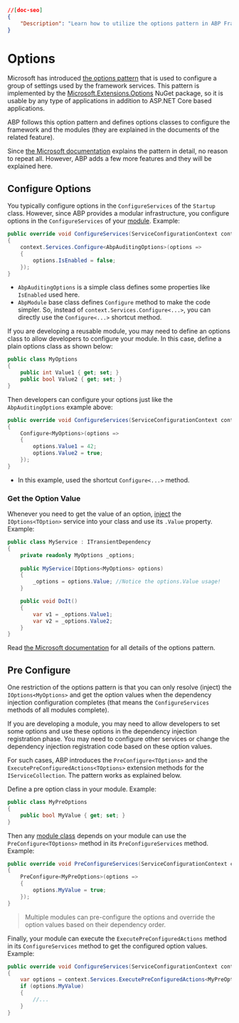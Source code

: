 ```json
//[doc-seo]
{
    "Description": "Learn how to utilize the options pattern in ABP Framework to configure settings efficiently for your applications."
}
```

# Options

Microsoft has introduced [the options pattern](https://docs.microsoft.com/en-us/aspnet/core/fundamentals/configuration/options) that is used to configure a group of settings used by the framework services. This pattern is implemented by the [Microsoft.Extensions.Options](https://www.nuget.org/packages/Microsoft.Extensions.Options) NuGet package, so it is usable by any type of applications in addition to ASP.NET Core based applications.

ABP follows this option pattern and defines options classes to configure the framework and the modules (they are explained in the documents of the related feature).

Since [the Microsoft documentation](https://docs.microsoft.com/en-us/aspnet/core/fundamentals/configuration/options) explains the pattern in detail, no reason to repeat all. However, ABP adds a few more features and they will be explained here.

## Configure Options

You typically configure options in the `ConfigureServices` of the `Startup` class. However, since ABP provides a modular infrastructure, you configure options in the `ConfigureServices` of your [module](../architecture/modularity/basics.md). Example:

````csharp
public override void ConfigureServices(ServiceConfigurationContext context)
{
    context.Services.Configure<AbpAuditingOptions>(options =>
    {
        options.IsEnabled = false;
    });
}
````

* `AbpAuditingOptions` is a simple class defines some properties like `IsEnabled` used here.
* `AbpModule` base class defines `Configure` method to make the code simpler. So, instead of `context.Services.Configure<...>`, you can directly use the `Configure<...>` shortcut method.

If you are developing a reusable module, you may need to define an options class to allow developers to configure your module. In this case, define a plain options class as shown below:

````csharp
public class MyOptions
{
    public int Value1 { get; set; }
    public bool Value2 { get; set; }
}
````

Then developers can configure your options just like the `AbpAuditingOptions` example above:

````csharp
public override void ConfigureServices(ServiceConfigurationContext context)
{
    Configure<MyOptions>(options =>
    {
        options.Value1 = 42;
        options.Value2 = true;
    });
}
````

* In this example, used the shortcut `Configure<...>` method.

### Get the Option Value

Whenever you need to get the value of an option, [inject](./dependency-injection.md) the `IOptions<TOption>` service into your class and use its `.Value` property. Example:

````csharp
public class MyService : ITransientDependency
{
    private readonly MyOptions _options;
    
    public MyService(IOptions<MyOptions> options)
    {
        _options = options.Value; //Notice the options.Value usage!
    }

    public void DoIt()
    {
        var v1 = _options.Value1;
        var v2 = _options.Value2;
    }
}
````

Read [the Microsoft documentation](https://docs.microsoft.com/en-us/aspnet/core/fundamentals/configuration/options) for all details of the options pattern.

## Pre Configure

One restriction of the options pattern is that you can only resolve (inject) the `IOptions<MyOptions>` and get the option values when the dependency injection configuration completes (that means the `ConfigureServices` methods of all modules complete).

If you are developing a module, you may need to allow developers to set some options and use these options in the dependency injection registration phase. You may need to configure other services or change the dependency injection registration code based on these option values.

For such cases, ABP introduces the `PreConfigure<TOptions>` and the `ExecutePreConfiguredActions<TOptions>` extension methods for the `IServiceCollection`. The pattern works as explained below.

Define a pre option class in your module. Example:

````csharp
public class MyPreOptions
{
    public bool MyValue { get; set; }
}
````

Then any [module class](../architecture/modularity/basics.md) depends on your module can use the `PreConfigure<TOptions>` method in its `PreConfigureServices` method. Example:

````csharp
public override void PreConfigureServices(ServiceConfigurationContext context)
{
    PreConfigure<MyPreOptions>(options =>
    {
        options.MyValue = true;
    });
}
````

> Multiple modules can pre-configure the options and override the option values based on their dependency order.

Finally, your module can execute the `ExecutePreConfiguredActions` method in its `ConfigureServices` method to get the configured option values. Example:

````csharp
public override void ConfigureServices(ServiceConfigurationContext context)
{
    var options = context.Services.ExecutePreConfiguredActions<MyPreOptions>();
    if (options.MyValue)
    {
        //...
    }
}
````

